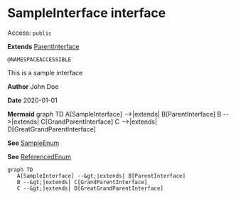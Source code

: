 # SampleInterface interface
Access: `public`

**Extends**
[ParentInterface](./ParentInterface.md)

`@NAMESPACEACCESSIBLE`

This is a sample interface

**Author** John Doe

**Date** 2020-01-01

**Mermaid** graph TD    A[SampleInterface] --&gt;|extends| B[ParentInterface]    B --&gt;|extends| C[GrandParentInterface]    C --&gt;|extends| D[GreatGrandParentInterface]

**See** [SampleEnum](../Sample-Enums/SampleEnum.md)

**See** [ReferencedEnum](./ReferencedEnum.md)

```mermaid
graph TD
   A[SampleInterface] --&gt;|extends| B[ParentInterface]
   B --&gt;|extends| C[GrandParentInterface]
   C --&gt;|extends| D[GreatGrandParentInterface]
```
